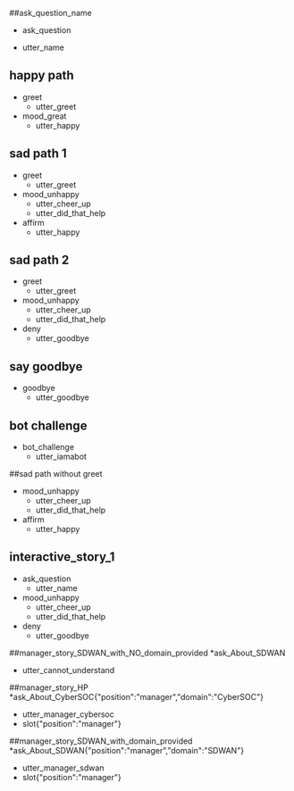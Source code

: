 ##ask_question_name
* ask_question
 - utter_name

## happy path
* greet
  - utter_greet
* mood_great
  - utter_happy

## sad path 1
* greet
  - utter_greet
* mood_unhappy
  - utter_cheer_up
  - utter_did_that_help
* affirm
  - utter_happy

## sad path 2
* greet
  - utter_greet
* mood_unhappy
  - utter_cheer_up
  - utter_did_that_help
* deny
  - utter_goodbye

## say goodbye
* goodbye
  - utter_goodbye

## bot challenge
* bot_challenge
  - utter_iamabot

##sad path without greet
* mood_unhappy
  - utter_cheer_up
  - utter_did_that_help
* affirm
  - utter_happy
  
## interactive_story_1
* ask_question
    - utter_name
* mood_unhappy
    - utter_cheer_up
    - utter_did_that_help
* deny
    - utter_goodbye
    
##manager_story_SDWAN_with_NO_domain_provided
*ask_About_SDWAN
 - utter_cannot_understand
 
##manager_story_HP
*ask_About_CyberSOC{"position":"manager","domain":"CyberSOC"}
 - utter_manager_cybersoc
 - slot{"position":"manager"}
 
##manager_story_SDWAN_with_domain_provided
*ask_About_SDWAN{"position":"manager","domain":"SDWAN"}
 - utter_manager_sdwan
 - slot{"position":"manager"}
 
